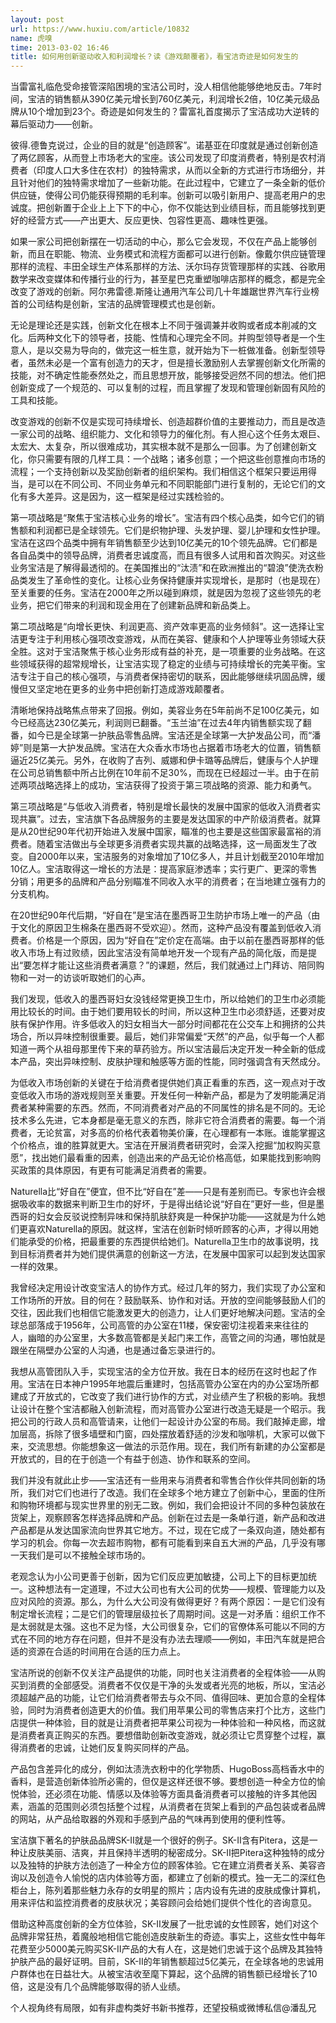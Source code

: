 ```yaml
---
layout: post
url: https://www.huxiu.com/article/10832
name: 虎嗅
time: 2013-03-02 16:46
title: 如何用创新驱动收入和利润增长？读《游戏颠覆者》，看宝洁奇迹是如何发生的
---
```

当雷富礼临危受命接管深陷困境的宝洁公司时，没人相信他能够绝地反击。7年时间，宝洁的销售额从390亿美元增长到760亿美元，利润增长2倍，10亿美元级品牌从10个增加到23个。奇迹是如何发生的？雷富礼首度揭示了宝洁成功大逆转的幕后驱动力——创新。

彼得.德鲁克说过，企业的目的就是“创造顾客”。诺基亚在印度就是通过创新创造了两亿顾客，从而登上市场老大的宝座。该公司发现了印度消费者，特别是农村消费者（印度人口大多住在农村）的独特需求，从而以全新的方式进行市场细分，并且针对他们的独特需求增加了一些新功能。在此过程中，它建立了一条全新的低价供应链，使得公司仍能获得预期的毛利率。创新可以吸引新用户、提高老用户的忠诚度。把创新置于企业上上下下的中心，你不仅能达到业绩目标，而且能够找到更好的经营方式——产出更大、反应更快、包容性更高、趣味性更强。

如果一家公司把创新摆在一切活动的中心，那么它会发现，不仅在产品上能够创新，而且在职能、物流、业务模式和流程方面都可以进行创新。像戴尔供应链管理那样的流程、丰田全球生产体系那样的方法、沃尔玛存货管理那样的实践、谷歌用数学来改变媒体和传播行业的行为，甚至星巴克重塑咖啡店那样的概念，都是完全改变了游戏的创新。阿尔弗雷德.斯隆让通用汽车公司几十年雄踞世界汽车行业榜首的公司结构是创新，宝洁的品牌管理模式也是创新。

无论是理论还是实践，创新文化在根本上不同于强调兼并收购或者成本削减的文化。后两种文化下的领导者，技能、性情和心理完全不同。并购型领导者是一个生意人，是以交易为导向的，做完这一桩生意，就开始为下一桩做准备。创新型领导者，虽然未必是一个富有创造力的天才，但是擅长激励别人去掌握创新文化所需的技能，对不确定性能泰然处之，而且思想开放，能够接受迥然不同的想法。他们把创新变成了一个规范的、可以复制的过程，而且掌握了发现和管理创新固有风险的工具和技能。

改变游戏的创新不仅是实现可持续增长、创造超群价值的主要推动力，而且是改造一家公司的战略、组织能力、文化和领导力的催化剂。有人担心这个任务太艰巨、太宏大、太复杂，所以很难成功，其实根本就不是那么一回事。为了创建创新文化，你只需要有限的几样工具：一个战略；诸多创意；一个把这些创意推向市场的流程；一个支持创新以及奖励创新者的组织架构。我们相信这个框架只要运用得当，是可以在不同公司、不同业务单元和不同职能部门进行复制的，无论它们的文化有多大差异。这是因为，这一框架是经过实践检验的。

第一项战略是“聚焦于宝洁核心业务的增长”。宝洁有四个核心品类，如今它们的销售额和利润都已是全球领先。它们是织物护理、头发护理、婴儿护理和女性护理。宝洁在这四个品类中拥有年销售额至少达到10亿美元的10个领先品牌。它们都是各自品类中的领导品牌，消费者忠诚度高，而且有很多人试用和首次购买。对这些业务宝洁是了解得最透彻的。在美国推出的“汰渍”和在欧洲推出的“碧浪”使洗衣粉品类发生了革命性的变化。让核心业务保持健康并实现增长，是那时（也是现在）至关重要的任务。宝洁在2000年之所以碰到麻烦，就是因为忽视了这些领先的老业务，把它们带来的利润和现金用在了创建新品牌和新品类上。

第二项战略是“向增长更快、利润更高、资产效率更高的业务倾斜”。这一选择让宝洁更专注于利用核心强项改变游戏，从而在美容、健康和个人护理等业务领域大获全胜。这对于宝洁聚焦于核心业务形成有益的补充，是一项重要的业务战略。在这些领域获得的超常规增长，让宝洁实现了稳定的业绩与可持续增长的完美平衡。宝洁专注于自己的核心强项，与消费者保持密切的联系，因此能够继续巩固品牌，缓慢但又坚定地在更多的业务中把创新打造成游戏颠覆者。

清晰地保持战略焦点带来了回报。例如，美容业务在5年前尚不足100亿美元，如今已经高达230亿美元，利润则已翻番。“玉兰油”在过去4年内销售额实现了翻番，如今已是全球第一护肤品零售品牌。宝洁还是全球第一大护发品公司，而“潘婷”则是第一大护发品牌。宝洁在大众香水市场也占据着市场老大的位置，销售额逼近25亿美元。另外，在收购了吉列、威娜和伊卡璐等品牌后，健康与个人护理在公司总销售额中所占比例在10年前不足30%，而现在已经超过一半。由于在前述两项战略选择上的成功，宝洁获得了投资于第三项战略的资源、能力和勇气。

第三项战略是“与低收入消费者，特别是增长最快的发展中国家的低收入消费者实现共赢”。过去，宝洁旗下各品牌服务的主要是发达国家的中产阶级消费者。就算是从20世纪90年代初开始进入发展中国家，瞄准的也主要是这些国家最富裕的消费者。随着宝洁做出与全球更多消费者实现共赢的战略选择，这一局面发生了改变。自2000年以来，宝洁服务的对象增加了10亿多人，并且计划截至2010年增加10亿人。宝洁取得这一增长的方法是：提高家庭渗透率；实行更广、更深的零售分销；用更多的品牌和产品分别瞄准不同收入水平的消费者；在当地建立强有力的分支机构。

在20世纪90年代后期，“好自在”是宝洁在墨西哥卫生防护市场上唯一的产品（由于文化的原因卫生棉条在墨西哥不受欢迎）。然而，这种产品没有覆盖到低收入消费者。价格是一个原因，因为“好自在”定价定在高端。由于以前在墨西哥那样的低收入市场上有过败绩，因此宝洁没有简单地开发一个现有产品的简化版，而是提出“要怎样才能让这些消费者满意？”的课题，然后，我们就通过上门拜访、陪同购物和一对一的访谈听取她们的心声。

我们发现，低收入的墨西哥妇女没钱经常更换卫生巾，所以给她们的卫生巾必须能用比较长的时间。由于她们要用较长的时间，所以这种卫生巾必须舒适，还要对皮肤有保护作用。许多低收入的妇女相当大一部分时间都花在公交车上和拥挤的公共场合，所以异味控制很重要。最后，她们非常偏爱“天然”的产品，似乎每一个人都知道一两个从祖母那里传下来的草药验方。所以宝洁最后决定开发一种全新的低成本产品，突出异味控制、皮肤护理和触感等方面的性能，同时强调含有天然成分。

为低收入市场创新的关键在于给消费者提供她们真正看重的东西，这一观点对于改变低收入市场的游戏规则至关重要。开发任何一种新产品，都是为了发明能满足消费者某种需要的东西。然而，不同消费者对产品的不同属性的排名是不同的。无论技术多么先进，它本身都是毫无意义的东西，除非它符合消费者的需要。每一个消费者，无论贫富，对多高的价格代表着物美价廉，在心理都有一本账。谁能掌握这个价格点，谁的胜算就更大。宝洁在开展消费者研究时，会深入挖掘“加权购买意愿”，找出她们最看重的因素，创造出来的产品无论价格高低，如果能找到影响购买政策的具体原因，有更有可能满足消费者的需要。

Naturella比“好自在”便宜，但不比“好自在”差——只是有差别而已。专家也许会根据吸收率的数据来判断卫生巾的好坏，于是得出结论说“好自在”更好一些，但是墨西哥的妇女会反驳说控制异味和保持肌肤舒爽是一种保护功能——这就是为什么她们更喜欢Naturella的原因。就这样，宝洁在创新时倾听顾客的心声，才得以用她们能承受的价格，把最重要的东西提供给她们。Naturella卫生巾的故事说明，找到目标消费者并为她们提供满意的创新这一方法，在发展中国家可以起到发达国家一样的效果。

我曾经决定用设计改变宝洁人的协作方式。经过几年的努力，我们实现了办公室和工作场所的开放。目的何在？鼓励联系、协作和对话。开放的空间能够鼓励人们的交往，因此我们也相信它能激发更大的创造力，让人们更好地解决问题。宝洁的全球总部落成于1956年，公司高管的办公室在11楼，保安密切注视着来来往往的人，幽暗的办公室里，大多数高管都是关起门来工作，高管之间的沟通，哪怕就是跟坐在隔壁办公室的人沟通，也是通过备忘录进行的。

我想从高管团队入手，实现宝洁的全方位开放。我在日本的经历在这时也起了作用。宝洁在日本神户1995年地震后重建时，包括高管办公室在内的办公室场所都建成了开放式的，它改变了我们进行协作的方式，对业绩产生了积极的影响。我想让设计在整个宝洁都融入创新流程，而对高管办公室进行改造无疑是一个昭示。我把公司的行政人员和高管请来，让他们一起设计办公室的布局。我们敲掉走廊，增加层高，拆除了很多墙壁和门窗，四处摆放着舒适的沙发和咖啡机，大家可以做下来，交流思想。你能想象这一做法的示范作用。现在，我们所有新建的办公室都是开放式的，目的在于创造一个有益于创造、协作和联系的空间。

我们并没有就此止步——宝洁还有一些用来与消费者和零售合作伙伴共同创新的场所，我们对它们也进行了改造。我们在全球多个地方建立了创新中心，里面的住所和购物环境都与现实世界里的别无二致。例如，我们会把设计不同的多种包装放在货架上，观察顾客怎样选择品牌和产品。创新在过去是一条单行道，新产品和改进产品都是从发达国家流向世界其它地方。不过，现在它成了一条双向道，随处都有学习的机会。你每一次去超市购物，都有可能看到来自五大洲的产品，几乎没有哪一天我们是可以不接触全球市场的。

老观念认为小公司更善于创新，因为它们反应更加敏捷，公司上下的目标更加统一。这种想法有一定道理，不过大公司也有大公司的优势——规模、管理能力以及应对风险的资源。那么，为什么大公司没有做得更好？有两个原因：一是它们没有制定增长流程；二是它们的管理层级拉长了周期时间。这是一对矛盾：组织工作不是太弱就是太强。这也不足为怪，大公司很复杂，它们的官僚体系可能以不同的方式在不同的地方存在问题，但并不是没有办法去理顺——例如，丰田汽车就是把合适的资源在合适的时间用在合适的压力点上。

宝洁所说的创新不仅关注产品提供的功能，同时也关注消费者的全程体验——从购买到消费的全部感受。消费者不仅仅是干净的头发或者光亮的地板，所以，宝洁必须超越产品的功能，让它们给消费者带去与众不同、值得回味、更加合意的全程体验，同时为消费者创造更大的价值。我们用苹果公司的零售店来打个比方，这些门店提供一种体验，目的就是让消费者把苹果公司视为一种体验和一种风格，而这就是消费者真正购买的东西。要想借助创新改变游戏，就必须让它贯穿整个过程，赢得消费者的忠诚，让她们反复购买同样的产品。

产品包含差异化的成分，例如汰渍洗衣粉中的化学物质、HugoBoss高档香水中的香料，是营造创新体验所必需的，但仅是这样还很不够。要想创造一种全方位的愉悦体验，还必须在功能、情感以及体验等方面具备消费者可以接触的许多其他因素，涵盖的范围则必须包括整个过程，从消费者在货架上看到的产品包装或者品牌的网站，从产品给取器的外观和手感到产品的气味再到使用的便利性等。

宝洁旗下著名的护肤品品牌SK-Ⅱ就是一个很好的例子。SK-Ⅱ含有Pitera，这是一种让皮肤美丽、洁爽，并且保持半透明的秘密成分。SK-Ⅱ把Pitera这种独特的成分以及独特的护肤方法创造了一种全方位的顾客体验。它在建立消费者关系、美容咨询以及创造令人愉悦的店内体验等方面，都建立了创新的模式。独一无二的深红色柜台上，陈列着那些魅力永存的女明星的照片；店内设有先进的皮肤成像计算机，用来评估和监控消费者的皮肤状况；美容顾问会给她们提供个性化的咨询意见。

借助这种高度创新的全方位体验，SK-Ⅱ发展了一批忠诚的女性顾客，她们对这个品牌非常狂热，着魔般地相信它能创造皮肤新生的奇迹。事实上，这些女性中每年花费至少5000美元购买SK-Ⅱ产品的大有人在，这是她们忠诚于这个品牌及其独特护肤产品的最好证明。目前，SK-Ⅱ的年销售额超过5亿美元，在全球各地的忠诚用户群体也在日益壮大。从被宝洁收至麾下算起，这个品牌的销售额已经增长了10倍，这是没有几个品牌能够取得的骄人业绩。

个人视角终有局限，如有非虚构类好书新书推荐，还望投稿或微博私信@潘乱兄

